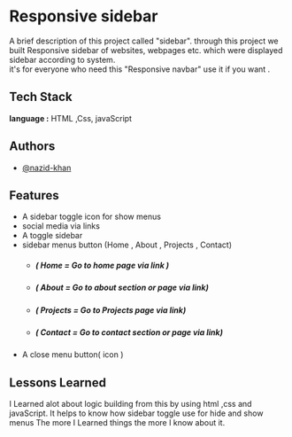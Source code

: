 
# Responsive sidebar

A brief description of this project called "sidebar". 
through this project we built Responsive sidebar of websites, webpages etc. which were displayed sidebar according to system.  
it's for everyone who need this "Responsive navbar" use it if you want .


## Tech Stack

**language :** HTML ,Css, javaScript




## Authors

- [@nazid-khan](https://github.com/nazid-khan)


## Features
- A sidebar toggle icon for show menus
- social media  via links
- A toggle sidebar
- sidebar menus button (Home , About , Projects , Contact)
  - ##### ( Home = Go to home page via link )
  - ##### ( About = Go to about section or page via link) 
  - ##### ( Projects = Go to Projects page via link)
  - ##### ( Contact = Go to contact section or page via link)  
- A close menu button( icon ) 
 



## Lessons Learned

I Learned alot about logic building from this by using html ,css and javaScript.
It helps to know how sidebar toggle use for hide and show menus
The more I Learned things the more I know about it. 
